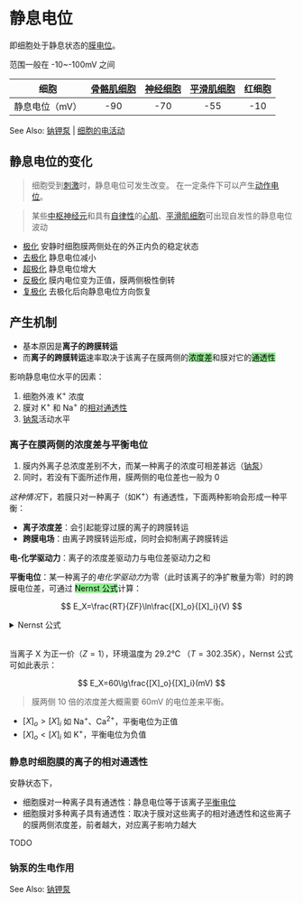 # 静息电位

即细胞处于静息状态的[膜电位](膜电位.md)。

范围一般在 -10~-100mV 之间

| 细胞           | [骨骼肌细胞](骨骼肌细胞.md) | [神经细胞](神经细胞.md) | [平滑肌细胞](平滑肌细胞.md) | 红细胞 |
|----------------|:---------------------------:|:-----------------------:|:---------------------------:|:------:|
| 静息电位（mV） |             -90             |           -70           |             -55             |  -10   |

See Also: [钠钾泵](钠钾泵.md) | [细胞的电活动](细胞的基本功能.md#细胞的电活动)

## 静息电位的变化

> 细胞受到[刺激](刺激.md)时，静息电位可发生改变。
> 在一定条件下可以产生[动作电位](动作电位.md)。

> 某些[中枢神经元](神经元.md#中枢神经元)和具有[自律性](自律性.md)的[心肌](心肌.md)、[平滑肌细胞](平滑肌细胞.md)可出现自发性的静息电位波动

- [极化](极化.md) 安静时细胞膜两侧处在的外正内负的稳定状态
- [去极化](去极化.md) 静息电位减小
- [超极化](超极化.md) 静息电位增大
- [反极化](反极化.md) 膜内电位变为正值，膜两侧极性倒转
- [复极化](复极化.md) 去极化后向静息电位方向恢复

## 产生机制

- 基本原因是**离子的跨膜转运**
- 而**离子的跨膜转运**速率取决于该离子在膜两侧的<mark style="background-color:lightgreen;">浓度差</mark>和膜对它的<mark style="background-color:lightgreen;">通透性</mark>

影响静息电位水平的因素：
1. 细胞外液 K<sup>+</sup> 浓度
2. 膜对 K<sup>+</sup> 和 Na<sup>+</sup> 的[相对通透性](#静息时细胞膜的离子的相对通透性)
3. [钠泵](钠泵.md)活动水平

### 离子在膜两侧的浓度差与平衡电位

1. 膜内外离子总浓度差别不大，而某一种离子的浓度可相差甚远（[钠泵](钠泵.md)）
2. 同时，若没有下面所述作用，膜两侧的电位差也一般为 0

*这种情况*下，若膜只对一种离子（如K<sup>+</sup>）有通透性，下面两种影响会形成一种平衡：
- **离子浓度差**：会引起能穿过膜的离子的跨膜转运
- **跨膜电场**：由离子跨膜转运形成，同时会抑制离子跨膜转运

**电-化学驱动力**：离子的浓度差驱动力与电位差驱动力之和

**平衡电位**：某一种离子的*电化学驱动力*为零（此时该离子的净扩散量为零）时的跨膜电位差，可通过 <mark style="background-color:lightgreen;">Nernst 公式</mark>计算：

$$
E_X=\frac{RT}{ZF}\ln\frac{[X]_o}{[X]_i}(V)
$$
<details><summary>
Nernst 公式
</summary>
E<sub>X</sub>：细胞外电位为零时细胞内的电位（V）<br>
等号右边，从左到右，从上到下依次是：
<div style='text-indent:2em'>
<li>气体常数
<li>绝对温度
<li>法拉第常数
<li>离子价数
<li>离子在细胞外液和细胞内液的浓度比
</div>
</details><br>

当离子 X 为正一价（$Z=1$），环境温度为 29.2℃ （$T=302.35K$），Nernst 公式可如此表示：

$$
E_X=60\lg\frac{[X]_o}{[X]_i}(mV)
$$

> 膜两侧 10 倍的浓度差大概需要 60mV 的电位差来平衡。

- $[X]_o > [X]_i$ 如 Na<sup>+</sup>、Ca<sup>2+</sup>，平衡电位为正值
- $[X]_o < [X]_i$ 如 K<sup>+</sup>，平衡电位为负值

### 静息时细胞膜的离子的相对通透性

安静状态下，
- 细胞膜对一种离子具有通透性：静息电位等于该离子[平衡电位](#离子在膜两侧的浓度差与平衡电位)
- 细胞膜对多种离子具有通透性：取决于膜对这些离子的相对通透性和这些离子的膜两侧浓度差，前者越大，对应离子影响力越大

TODO

### 钠泵的生电作用

See Also: [钠钾泵](钠钾泵.md)

